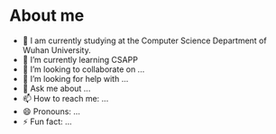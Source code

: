 # About me

- 🔭 I am currently studying at the Computer Science Department of Wuhan University.
- 🌱 I’m currently learning CSAPP
- 👯 I’m looking to collaborate on ...
- 🤔 I’m looking for help with ...
- 💬 Ask me about ...
- 📫 How to reach me: ...
- 😄 Pronouns: ...
- ⚡ Fun fact: ...
